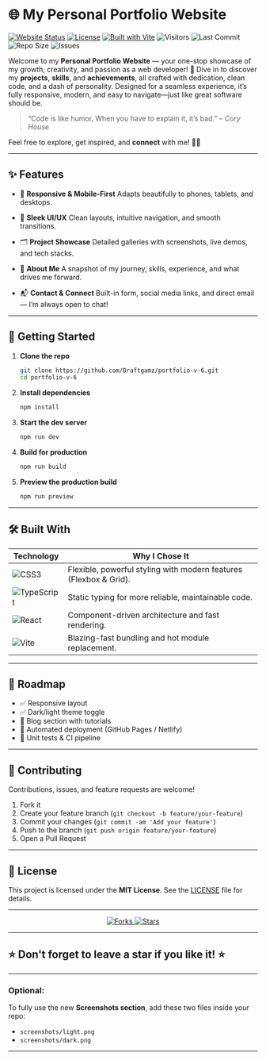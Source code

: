 # 🌐 My Personal Portfolio Website

[![Website Status](https://img.shields.io/badge/status-online-brightgreen)](https://draftgamz.github.io/portfolio-v-6)
[![License](https://img.shields.io/badge/license-MIT-blue)](LICENSE)
[![Built with Vite](https://img.shields.io/badge/built%20with-Vite-yellow)](https://vitejs.dev/)
![Visitors](https://visitor-badge.laobi.icu/badge?page_id=Draftgamz.portfolio-v-6)
![Last Commit](https://img.shields.io/github/last-commit/Draftgamz/portfolio-v-6)
![Repo Size](https://img.shields.io/github/repo-size/Draftgamz/portfolio-v-6)
![Issues](https://img.shields.io/github/issues/Draftgamz/portfolio-v-6)


Welcome to my **Personal Portfolio Website** — your one-stop showcase of my growth, creativity, and passion as a web developer! 🚀
Dive in to discover my **projects**, **skills**, and **achievements**, all crafted with dedication, clean code, and a dash of personality.
Designed for a seamless experience, it’s fully responsive, modern, and easy to navigate—just like great software should be.

> “Code is like humor. When you have to explain it, it’s bad.” – *Cory House*

Feel free to explore, get inspired, and **connect** with me! 🤝✨

---

## ✨ Features

* 📱 **Responsive & Mobile-First**
  Adapts beautifully to phones, tablets, and desktops.

* 🎨 **Sleek UI/UX**
  Clean layouts, intuitive navigation, and smooth transitions.

* 🗂️ **Project Showcase**
  Detailed galleries with screenshots, live demos, and tech stacks.

* 🙋 **About Me**
  A snapshot of my journey, skills, experience, and what drives me forward.

* 📬 **Contact & Connect**
  Built-in form, social media links, and direct email — I’m always open to chat!

---

## 🚀 Getting Started

1. **Clone the repo**

   ```bash
   git clone https://github.com/Draftgamz/portfolio-v-6.git
   cd portfolio-v-6
   ```

2. **Install dependencies**

   ```bash
   npm install
   ```

3. **Start the dev server**

   ```bash
   npm run dev
   ```

4. **Build for production**

   ```bash
   npm run build
   ```

5. **Preview the production build**

   ```bash
   npm run preview
   ```

---

## 🛠️ Built With

| Technology                                                                                        | Why I Chose It                                                    |
| ------------------------------------------------------------------------------------------------- | ----------------------------------------------------------------- |
|  ![CSS3](https://img.shields.io/badge/CSS3-1572B6?logo=css3\&logoColor=white)                   | Flexible, powerful styling with modern features (Flexbox & Grid). |
|  ![TypeScript](https://img.shields.io/badge/TypeScript-007ACC?logo=typescript\&logoColor=white) | Static typing for more reliable, maintainable code.               |
|  ![React](https://img.shields.io/badge/React-61DAFB?logo=react\&logoColor=black)                | Component-driven architecture and fast rendering.                 |
|  ![Vite](https://img.shields.io/badge/Vite-646CFF?logo=vite\&logoColor=white)                    | Blazing-fast bundling and hot module replacement.                 |

---

## 📖 Roadmap

* ✅ Responsive layout
* ✅ Dark/light theme toggle
* 🚧 Blog section with tutorials
* 🚀 Automated deployment (GitHub Pages / Netlify)
* 🧪 Unit tests & CI pipeline

---

## 🤝 Contributing

Contributions, issues, and feature requests are welcome!

1. Fork it
2. Create your feature branch (`git checkout -b feature/your-feature`)
3. Commit your changes (`git commit -am 'Add your feature'`)
4. Push to the branch (`git push origin feature/your-feature`)
5. Open a Pull Request

---

## 📜 License

This project is licensed under the **MIT License**. See the [LICENSE](LICENSE) file for details.

---

<p align="center">
  <a href="https://github.com/Draftgamz/portfolio-v-6">
    <img src="https://img.shields.io/github/forks/Draftgamz/portfolio-v-6?style=social" alt="Forks">
  </a>
  <a href="https://github.com/Draftgamz/portfolio-v-6">
    <img src="https://img.shields.io/github/stars/Draftgamz/portfolio-v-6?style=social" alt="Stars">
  </a>
</p>

---

## ⭐ Don't forget to leave a star if you like it! ⭐

---

### Optional:

To fully use the new **Screenshots section**, add these two files inside your repo:

* `screenshots/light.png`
* `screenshots/dark.png`

---
